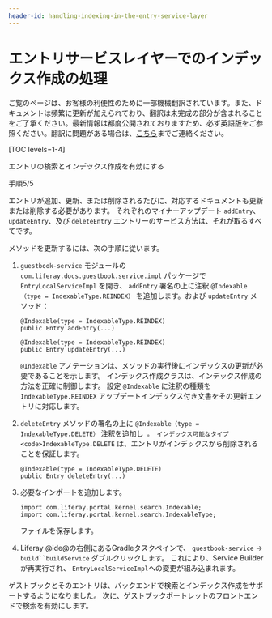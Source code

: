 ```yaml
---
header-id: handling-indexing-in-the-entry-service-layer
---
```


# エントリサービスレイヤーでのインデックス作成の処理

<p class="alert alert-info"><span class="wysiwyg-color-blue120">ご覧のページは、お客様の利便性のために一部機械翻訳されています。また、ドキュメントは頻繁に更新が加えられており、翻訳は未完成の部分が含まれることをご了承ください。最新情報は都度公開されておりますため、必ず英語版をご参照ください。翻訳に問題がある場合は、<a href="mailto:support-content-jp@liferay.com">こちら</a>までご連絡ください。</span></p>

[TOC levels=1-4]

<div class="learn-path-step row">
    <p id="stepTitle">エントリの検索とインデックス作成を有効にする</p><p>手順5/5</p>
</div>

エントリが追加、更新、または削除されるたびに、対応するドキュメントも更新または削除する必要があります。 それぞれのマイナーアップデート `addEntry`、 `updateEntry`、及び `deleteEntry` エントリーのサービス方法は、それが取るすべてです。

メソッドを更新するには、次の手順に従います。

1.  `guestbook-service` モジュールの `com.liferay.docs.guestbook.service.impl` パッケージで `EntryLocalServiceImpl` を開き、 `addEntry` 署名の上に注釈 `@Indexable（type = IndexableType.REINDEX）` を追加します。および `updateEntry` メソッド：
   
        @Indexable(type = IndexableType.REINDEX)
        public Entry addEntry(...)
       
        @Indexable(type = IndexableType.REINDEX)
        public Entry updateEntry(...)

    `@Indexable` アノテーションは、メソッドの実行後にインデックスの更新が必要であることを示します。 インデックス作成クラスは、インデックス作成の方法を正確に制御します。 設定 `@Indexable` に注釈の種類を `IndexableType.REINDEX` アップデートインデックス付き文書をその更新エントリに対応します。

2.  `deleteEntry` メソッドの署名の上に `@Indexable（type = IndexableType.DELETE）` 注釈を追加し` 。 インデックス可能なタイプ <code>IndexableType.DELETE` は、エントリがインデックスから削除されることを保証します。
   
        @Indexable(type = IndexableType.DELETE)
        public Entry deleteEntry(...)

3.  必要なインポートを追加します。
   
        import com.liferay.portal.kernel.search.Indexable;
        import com.liferay.portal.kernel.search.IndexableType;

    ファイルを保存します。

4.  Liferay @ide@の右側にあるGradleタスクペインで、 `guestbook-service` → `build``buildService` ダブルクリックします。 これにより、Service Builderが再実行され、 `EntryLocalServiceImpl`への変更が組み込まれます。

ゲストブックとそのエントリは、バックエンドで検索とインデックス作成をサポートするようになりました。 次に、ゲストブックポートレットのフロントエンドで検索を有効にします。
